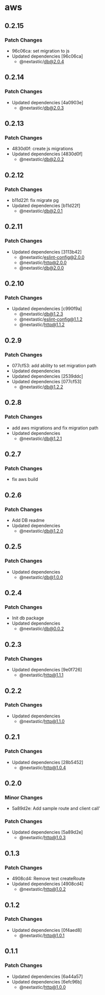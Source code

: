 # aws

## 0.2.15

### Patch Changes

- 96c06ca: set migration to js
- Updated dependencies [96c06ca]
  - @nextastic/db@2.0.4

## 0.2.14

### Patch Changes

- Updated dependencies [4a0903e]
  - @nextastic/db@2.0.3

## 0.2.13

### Patch Changes

- 4830d0f: create js migrations
- Updated dependencies [4830d0f]
  - @nextastic/db@2.0.2

## 0.2.12

### Patch Changes

- b11d22f: fix migrate pg
- Updated dependencies [b11d22f]
  - @nextastic/db@2.0.1

## 0.2.11

### Patch Changes

- Updated dependencies [3113b42]
  - @nextastic/eslint-config@2.0.0
  - @nextastic/http@2.0.0
  - @nextastic/db@2.0.0

## 0.2.10

### Patch Changes

- Updated dependencies [c990f9a]
  - @nextastic/db@1.2.3
  - @nextastic/eslint-config@1.1.2
  - @nextastic/http@1.1.2

## 0.2.9

### Patch Changes

- 077cf53: add ability to set migration path
- Updated dependencies
- Updated dependencies [2539ddc]
- Updated dependencies [077cf53]
  - @nextastic/db@1.2.2

## 0.2.8

### Patch Changes

- add aws migrations and fix migration path
- Updated dependencies
  - @nextastic/db@1.2.1

## 0.2.7

### Patch Changes

- fix aws build

## 0.2.6

### Patch Changes

- Add DB readme
- Updated dependencies
  - @nextastic/db@1.2.0

## 0.2.5

### Patch Changes

- Updated dependencies
  - @nextastic/db@1.0.0

## 0.2.4

### Patch Changes

- Init db package
- Updated dependencies
  - @nextastic/db@0.0.2

## 0.2.3

### Patch Changes

- Updated dependencies [9e0f726]
  - @nextastic/http@1.1.1

## 0.2.2

### Patch Changes

- Updated dependencies
  - @nextastic/http@1.1.0

## 0.2.1

### Patch Changes

- Updated dependencies [28b5452]
  - @nextastic/http@1.0.4

## 0.2.0

### Minor Changes

- 5a89d2e: Add sample route and client call'

### Patch Changes

- Updated dependencies [5a89d2e]
  - @nextastic/http@1.0.3

## 0.1.3

### Patch Changes

- 4908cd4: Remove test createRoute
- Updated dependencies [4908cd4]
  - @nextastic/http@1.0.2

## 0.1.2

### Patch Changes

- Updated dependencies [0f4aed8]
  - @nextastic/http@1.0.1

## 0.1.1

### Patch Changes

- Updated dependencies [6a44a57]
- Updated dependencies [6efc96b]
  - @nextastic/http@1.0.0
